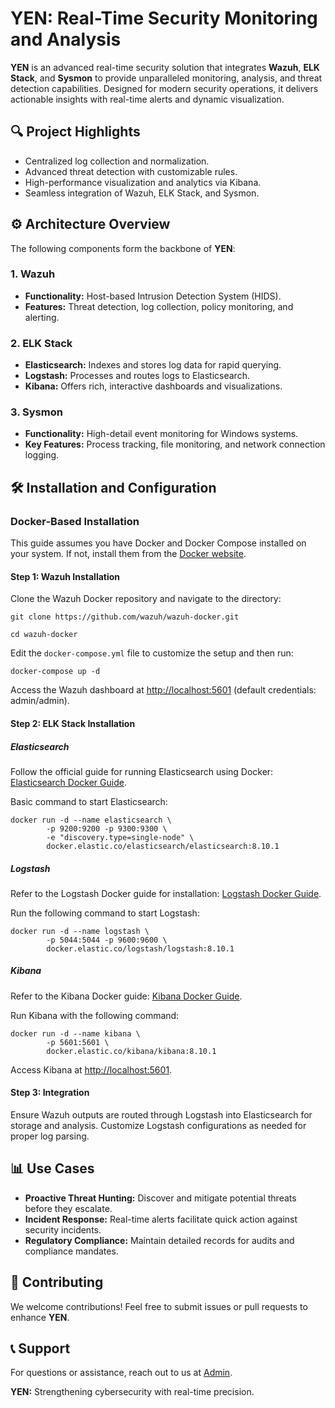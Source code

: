 
</head>
<body>
    <h1>YEN: Real-Time Security Monitoring and Analysis</h1>
    <p><strong>YEN</strong> is an advanced real-time security solution that integrates <strong>Wazuh</strong>, <strong>ELK Stack</strong>, and <strong>Sysmon</strong> to provide unparalleled monitoring, analysis, and threat detection capabilities. Designed for modern security operations, it delivers actionable insights with real-time alerts and dynamic visualization.</p>
    
<h2>🔍 Project Highlights</h2>
    <div class="highlight">
        <ul>
            <li>Centralized log collection and normalization.</li>
            <li>Advanced threat detection with customizable rules.</li>
            <li>High-performance visualization and analytics via Kibana.</li>
            <li>Seamless integration of Wazuh, ELK Stack, and Sysmon.</li>
        </ul>
    </div>
    
<h2>⚙️ Architecture Overview</h2>
    <p>The following components form the backbone of <strong>YEN</strong>:</p>
    <h3>1. Wazuh</h3>
    <ul>
        <li><strong>Functionality:</strong> Host-based Intrusion Detection System (HIDS).</li>
        <li><strong>Features:</strong> Threat detection, log collection, policy monitoring, and alerting.</li>
    </ul>
    <h3>2. ELK Stack</h3>
    <ul>
        <li><strong>Elasticsearch:</strong> Indexes and stores log data for rapid querying.</li>
        <li><strong>Logstash:</strong> Processes and routes logs to Elasticsearch.</li>
        <li><strong>Kibana:</strong> Offers rich, interactive dashboards and visualizations.</li>
    </ul>
    <h3>3. Sysmon</h3>
    <ul>
        <li><strong>Functionality:</strong> High-detail event monitoring for Windows systems.</li>
        <li><strong>Key Features:</strong> Process tracking, file monitoring, and network connection logging.</li>
    </ul>
    
   <h2>🛠️ Installation and Configuration</h2>
    <h3>Docker-Based Installation</h3>
    <p>This guide assumes you have Docker and Docker Compose installed on your system. If not, install them from the <a href="https://docs.docker.com/get-docker/" target="_blank">Docker website</a>.</p>
    
<h4>Step 1: Wazuh Installation</h4>
    <p>Clone the Wazuh Docker repository and navigate to the directory:</p>
    <pre><code>git clone https://github.com/wazuh/wazuh-docker.git</code></pre>
    <pre><code>cd wazuh-docker</code></pre>
    <p>Edit the <code>docker-compose.yml</code> file to customize the setup and then run:</p>
    <pre><code>docker-compose up -d</code></pre>
    <p>Access the Wazuh dashboard at <a href="http://localhost:5601" target="_blank">http://localhost:5601</a> (default credentials: admin/admin).</p>
    
<h4>Step 2: ELK Stack Installation</h4>
    <h5>Elasticsearch</h5>
    <p>Follow the official guide for running Elasticsearch using Docker: <a href="https://www.elastic.co/guide/en/elasticsearch/reference/current/docker.html" target="_blank">Elasticsearch Docker Guide</a>.</p>
    <p>Basic command to start Elasticsearch:</p>
    <pre><code>docker run -d --name elasticsearch \
        -p 9200:9200 -p 9300:9300 \
        -e "discovery.type=single-node" \
        docker.elastic.co/elasticsearch/elasticsearch:8.10.1</code></pre>
    
<h5>Logstash</h5>
    <p>Refer to the Logstash Docker guide for installation: <a href="https://www.elastic.co/guide/en/logstash/current/docker.html" target="_blank">Logstash Docker Guide</a>.</p>
    <p>Run the following command to start Logstash:</p>
    <pre><code>docker run -d --name logstash \
        -p 5044:5044 -p 9600:9600 \
        docker.elastic.co/logstash/logstash:8.10.1</code></pre>
    
 <h5>Kibana</h5>
    <p>Refer to the Kibana Docker guide: <a href="https://www.elastic.co/guide/en/kibana/current/docker.html" target="_blank">Kibana Docker Guide</a>.</p>
    <p>Run Kibana with the following command:</p>
    <pre><code>docker run -d --name kibana \
        -p 5601:5601 \
        docker.elastic.co/kibana/kibana:8.10.1</code></pre>
    <p>Access Kibana at <a href="http://localhost:5601" target="_blank">http://localhost:5601</a>.</p>
    
<h4>Step 3: Integration</h4>
    <p>Ensure Wazuh outputs are routed through Logstash into Elasticsearch for storage and analysis. Customize Logstash configurations as needed for proper log parsing.</p>
    
 <h2>📊 Use Cases</h2>
    <ul>
        <li><strong>Proactive Threat Hunting:</strong> Discover and mitigate potential threats before they escalate.</li>
        <li><strong>Incident Response:</strong> Real-time alerts facilitate quick action against security incidents.</li>
        <li><strong>Regulatory Compliance:</strong> Maintain detailed records for audits and compliance mandates.</li>
    </ul>
    
 <h2>🤝 Contributing</h2>
    <p>We welcome contributions! Feel free to submit issues or pull requests to enhance <strong>YEN</strong>.</p>
    
<h2>📞 Support</h2>
    <p>For questions or assistance, reach out to us at <a href="mailto:4bhijith@proton.me">Admin</a>.</p>
    

   <footer>
        <p><strong>YEN:</strong> Strengthening cybersecurity with real-time precision.</p>
    </footer>
</body>
</html>
